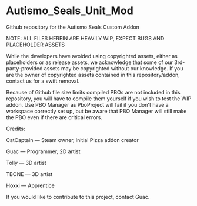# Autismo_Seals_Unit_Mod
 Github repository for the Autismo Seals Custom Addon

NOTE: ALL FILES HEREIN ARE HEAVILY WIP, EXPECT BUGS AND PLACEHOLDER ASSETS

While the developers have avoided using copyrighted assets, either as placeholders or as release assets, we acknowledge that some of our 3rd-party-provided assets may be copyrighted without our knowledge. If you are the owner of copyrighted assets contained in this repository/addon, contact us for a swift removal.

Because of Github file size limits compiled PBOs are not included in this repository, you will have to compile them yourself if you wish to test the WIP addon. Use PBO Manager as PboProject will fail if you don't have a workspace correctly set up, but be aware that PBO Manager will still make the PBO even if there are critical errors.

Credits:

CatCaptain — Steam owner, initial Pizza addon creator

Guac — Programmer, 2D artist

Tolly — 3D artist

TBONE — 3D artist

Hoxxi — Apprentice

If you would like to contribute to this project, contact Guac.